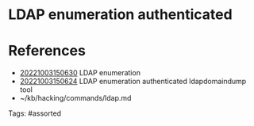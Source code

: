 # LDAP enumeration authenticated

# References
- [20221003150630](/zet/20221003150630/) LDAP enumeration
- [20221003150624](/zet/20221003150624/) LDAP enumeration authenticated ldapdomaindump tool
- ~/kb/hacking/commands/ldap.md

Tags:
    #assorted


